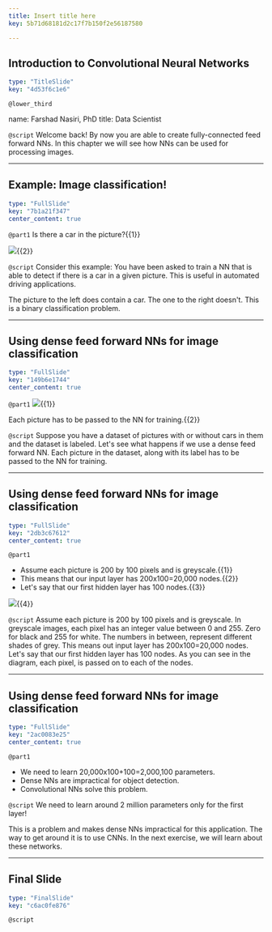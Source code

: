 ```yaml
---
title: Insert title here
key: 5b71d68181d2c17f7b150f2e56187580

---
```

## Introduction to Convolutional Neural Networks

```yaml
type: "TitleSlide"
key: "4d53f6c1e6"
```

`@lower_third`

name: Farshad Nasiri, PhD
title: Data Scientist


`@script`
Welcome back! By now you are able to create fully-connected feed forward NNs. In this chapter we will see how NNs can be used for processing images.


---
## Example: Image classification!

```yaml
type: "FullSlide"
key: "7b1a21f347"
center_content: true
```

`@part1`
Is there a car in the picture?{{1}}

![](http://assets.datacamp.com/production/repositories/4036/datasets/4a9637f9cc49c0a9b590b487354a614196e9bedd/bothPics.jpg){{2}}


`@script`
Consider this example: You have been asked to train a NN that is able to detect if there is a car in a given picture. This is useful in automated driving applications.

The picture to the left does contain a car. The one to the right doesn't. This is a binary classification problem.


---
## Using dense feed forward NNs for image classification

```yaml
type: "FullSlide"
key: "149b6e1744"
center_content: true
```

`@part1`
![](http://assets.datacamp.com/production/repositories/4036/datasets/075ac14bdab3b3169a016460cdd06226ddb79933/dataset.jpg){{1}}

Each picture has to be passed to the NN for training.{{2}}


`@script`
Suppose you have a dataset of pictures with or without cars in them and the dataset is labeled. Let's see what happens if we use a dense feed forward NN.
Each picture in the dataset, along with its label has to be passed to the NN for training.


---
## Using dense feed forward NNs for image classification

```yaml
type: "FullSlide"
key: "2db3c67612"
center_content: true
```

`@part1`
- Assume each picture is 200 by 100 pixels and is greyscale.{{1}}
- This means that our input layer has 200x100=20,000 nodes.{{2}}
- Let's say that our first hidden layer has 100 nodes.{{3}}

![](http://assets.datacamp.com/production/repositories/4036/datasets/4c32cb3fa77d5b1728be010ae4b6cbf7ac854f7c/layers_small.png){{4}}


`@script`
Assume each picture is 200 by 100 pixels and is greyscale. In greyscale images, each pixel has an integer value between 0 and 255. Zero for black and 255 for white. The numbers in between, represent different shades of grey.
This means out input layer has 200x100=20,000 nodes.
Let's say that our first hidden layer has 100 nodes.
As you can see in the diagram, each pixel, is passed on to each of the nodes.


---
## Using dense feed forward NNs for image classification

```yaml
type: "FullSlide"
key: "2ac0083e25"
center_content: true
```

`@part1`
- We need to learn 20,000x100+100=2,000,100 parameters.
- Dense NNs are impractical for object detection.
- Convolutional NNs solve this problem.


`@script`
We need to learn around 2 million parameters only for the first layer!

This is a problem and makes dense NNs impractical for this application. The way to get around it is to use CNNs. In the next exercise, we will learn about these networks.


---
## Final Slide

```yaml
type: "FinalSlide"
key: "c6ac0fe876"
```

`@script`



